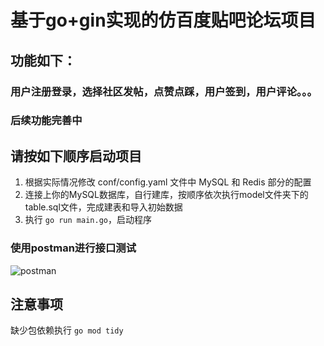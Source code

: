 # 基于go+gin实现的仿百度贴吧论坛项目
## 功能如下：
### 用户注册登录，选择社区发帖，点赞点踩，用户签到，用户评论。。。
### 后续功能完善中


## 请按如下顺序启动项目

1. 根据实际情况修改 conf/config.yaml 文件中 MySQL 和 Redis 部分的配置
2. 连接上你的MySQL数据库，自行建库，按顺序依次执行model文件夹下的table.sql文件，完成建表和导入初始数据
3. 执行 `go run main.go`，启动程序
### 使用postman进行接口测试
![postman](https://img1.imgtp.com/2023/09/22/Mw34C9PE.png "postman图片")
## 注意事项

缺少包依赖执行 `go mod tidy `


